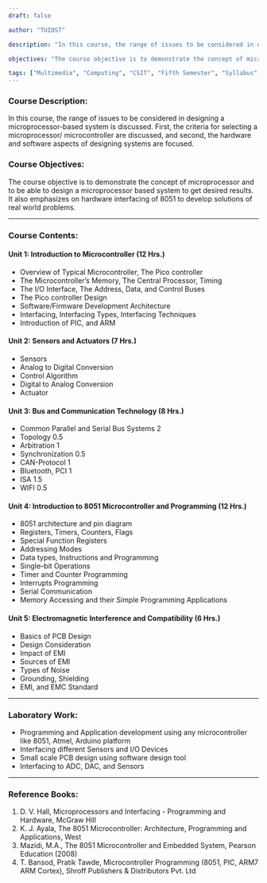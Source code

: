 ```yaml
---
draft: false

author: "TUIOST"

description: "In this course, the range of issues to be considered in designing a microprocessor-based system is discussed. First, the criteria for selecting a microprocessor/ microcontroller are discussed, and second, the hardware and software aspects of designing systems are focused."

objectives: "The course objective is to demonstrate the concept of microprocessor and to be able to design a microprocessor based system to get desired results. It also emphasizes on hardware interfacing of 8051 to develop solutions of real world problems."

tags: ["Multimedia", "Computing", "CSIT", "Fifth Semester", "Syllabus", "TU"]
---
```


### Course Description:

In this course, the range of issues to be considered in designing a microprocessor-based system is discussed. First, the criteria for selecting a microprocessor/ microcontroller are discussed, and second, the hardware and software aspects of designing systems are focused.

### Course Objectives:

The course objective is to demonstrate the concept of microprocessor and to be able to design a microprocessor based system to get desired results. It also emphasizes on hardware interfacing of 8051 to develop solutions of real world problems.

<hr>

### Course Contents:

#### Unit 1: Introduction to Microcontroller (12 Hrs.)

- Overview of Typical Microcontroller, The Pico controller
- The Microcontroller’s Memory, The Central Processor, Timing
- The I/O Interface, The Address, Data, and Control Buses
- The Pico controller Design
- Software/Firmware Development Architecture
- Interfacing, Interfacing Types, Interfacing Techniques
- Introduction of PIC, and ARM

#### Unit 2: Sensors and Actuators (7 Hrs.)

- Sensors
- Analog to Digital Conversion
- Control Algorithm
- Digital to Analog Conversion
- Actuator

#### Unit 3: Bus and Communication Technology (8 Hrs.)

- Common Parallel and Serial Bus Systems 2
- Topology 0.5
- Arbitration 1
- Synchronization 0.5
- CAN-Protocol 1
- Bluetooth, PCI 1
- ISA 1.5
- WIFI 0.5

#### Unit 4: Introduction to 8051 Microcontroller and Programming (12 Hrs.)

- 8051 architecture and pin diagram
- Registers, Timers, Counters, Flags
- Special Function Registers
- Addressing Modes
- Data types, Instructions and Programming
- Single–bit Operations
- Timer and Counter Programming
- Interrupts Programming
- Serial Communication
- Memory Accessing and their Simple Programming Applications

#### Unit 5: Electromagnetic Interference and Compatibility (6 Hrs.)

- Basics of PCB Design
- Design Consideration
- Impact of EMI
- Sources of EMI
- Types of Noise
- Grounding, Shielding
- EMI, and EMC Standard

<hr>

### Laboratory Work:

- Programming and Application development using any microcontroller like 8051, Atmel, Arduino platform
- Interfacing different Sensors and I/O Devices
- Small scale PCB design using software design tool
- Interfacing to ADC, DAC, and Sensors

<hr>

### Reference Books:

1. D. V. Hall, Microprocessors and Interfacing - Programming and Hardware, McGraw Hill
2. K. J. Ayala, The 8051 Microcontroller: Architecture, Programming and Applications, West
3. Mazidi, M.A., The 8051 Microcontroller and Embedded System, Pearson Education (2008)
4. T. Bansod, Pratik Tawde, Microcontroller Programming (8051, PIC, ARM7 ARM Cortex), Shroff Publishers & Distributors Pvt. Ltd
